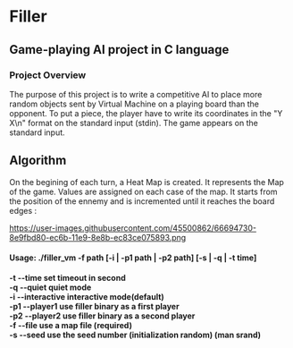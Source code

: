 # Filler
## Game-playing AI project in C language

### Project Overview

The purpose of this project is to write a competitive AI to place more random objects sent by Virtual Machine on a playing board than the opponent. To put a piece, the player have to write its coordinates in the "Y X\n" format on the standard input (stdin). The game appears on the standard input. 

## Algorithm

On the begining of each turn, a Heat Map is created. It represents the Map of the game. Values are assigned on each case of the map. It starts from the position of the ennemy and is incremented until it reaches the board edges :

https://user-images.githubusercontent.com/45500862/66694730-8e9fbd80-ec6b-11e9-8e8b-ec83ce075893.png





#### Usage: ./filler_vm -f path [-i | -p1 path | -p2 path] <b>[-s | -q | -t time]
   -t  --time		set timeout in second
   <br>-q  --quiet		quiet mode
   <br>-i  --interactive	interactive mode(default)
   <br>-p1 --player1	use filler binary as a first player
   <br>-p2 --player2	use filler binary as a second player
   <br>-f  --file		use a map file (required)
   <br>-s  --seed		use the seed number (initialization random) (man srand)</b>
   

